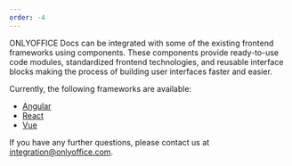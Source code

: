 ```yaml
---
order: -4
---
```


ONLYOFFICE Docs can be integrated with some of the existing frontend frameworks using components. These components provide ready-to-use code modules, standardized frontend technologies, and reusable interface blocks making the process of building user interfaces faster and easier.

Currently, the following frameworks are available:

- [Angular](Angular/index.md)
- [React](React/index.md)
- [Vue](Vue/index.md)

If you have any further questions, please contact us at <integration@onlyoffice.com>.
